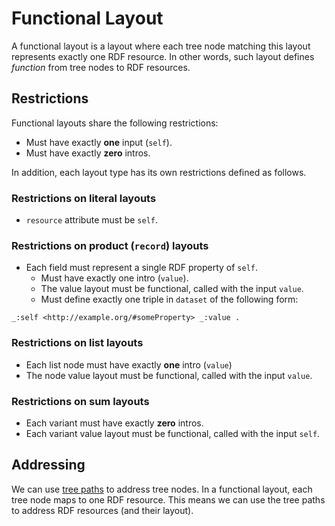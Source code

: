 # Functional Layout

A functional layout is a layout where each tree node matching this layout
represents exactly one RDF resource.
In other words, such layout defines *function* from tree nodes to RDF resources.

## Restrictions

Functional layouts share the following restrictions:
- Must have exactly **one** input (`self`).
- Must have exactly **zero** intros.

In addition, each layout type has its own restrictions defined as follows.

### Restrictions on literal layouts

- `resource` attribute must be `self`.

### Restrictions on product (`record`) layouts

- Each field must represent a single RDF property of `self`.
	- Must have exactly one intro (`value`).
	- The value layout must be functional, called with the input `value`.
	- Must define exactly one triple in `dataset` of the following form:
```
_:self <http://example.org/#someProperty> _:value .
```

### Restrictions on list layouts

- Each list node must have exactly **one** intro (`value`)
- The node value layout must be functional, called with the input `value`.

### Restrictions on sum layouts

- Each variant must have exactly **zero** intros.
- Each variant value layout must be functional, called with the input `self`.

## Addressing

We can use [tree paths](../data-model/paths.md) to address tree nodes.
In a functional layout, each tree node maps to one RDF resource.
This means we can use the tree paths to address RDF resources (and their layout).